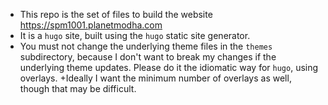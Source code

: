 
+ This repo is the set of files to build the website https://spm1001.planetmodha.com
+ It is a `hugo` site, built using the `hugo` static site generator.
+ You must not change the underlying theme files in the `themes` subdirectory, because I don't want to break my changes if the underlying theme updates. Please do it the idiomatic way for `hugo`, using overlays.
+Ideally I want the minimum number of overlays as well, though that may be difficult.
